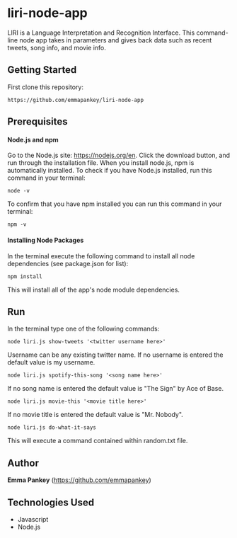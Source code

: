 # liri-node-app

LIRI is a Language Interpretation and Recognition Interface. This command-line node app takes in parameters and gives back data such as recent tweets, song info, and movie info.


## Getting Started

First clone this repository:

```
https://github.com/emmapankey/liri-node-app
```


## Prerequisites

#### Node.js and npm
Go to the Node.js site: https://nodejs.org/en. Click the download button, and run through the installation file.
When you install node.js, npm is automatically installed.
To check if you have Node.js installed, run this command in your terminal:
```
node -v
```
To confirm that you have npm installed you can run this command in your terminal:
```
npm -v
```


#### Installing Node Packages


In the terminal execute the following command to install all node dependencies (see package.json for list):

```
npm install
```

This will install all of the app's node module dependencies.


## Run

In the terminal type one of the following commands:

```
node liri.js show-tweets '<twitter username here>'
```
Username can be any existing twitter name. If no username is entered the default value is my username.

```
node liri.js spotify-this-song '<song name here>'
```
If no song name is entered the default value is "The Sign" by Ace of Base.

```
node liri.js movie-this '<movie title here>'
```
If no movie title is entered the default value is "Mr. Nobody".

```
node liri.js do-what-it-says
```
This will execute a command contained within random.txt file.


## Author

**Emma Pankey** (https://github.com/emmapankey)


## Technologies Used

* Javascript
* Node.js

